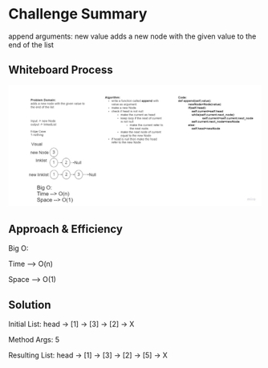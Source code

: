 # Challenge Summary
append
arguments: new value
adds a new node with the given value to the end of the list


## Whiteboard Process
![append](append.jpg)

## Approach & Efficiency
Big O:

Time --> O(n) 

Space --> O(1)

## Solution
Initial List:
head -> [1] -> [3] -> [2] -> X

Method Args: 5	

Resulting List: 
head -> [1] -> [3] -> [2] -> [5] -> X